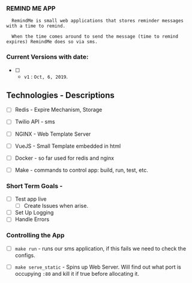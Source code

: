 ### REMIND ME APP
```
  RemindMe is small web applications that stores reminder messages with a time to remind.

  When the time comes around to send the message (time to remind expires) RemindMe does so via sms.
```

### Current Versions with date:
- [ ] - `v1` : `Oct, 6, 2019`.

## Technologies - Descriptions
- [ ] Redis - Expire Mechanism, Storage
- [ ] Twilio API - sms
- [ ] NGINX - Web Template Server
- [ ] VueJS - Small Template embedded in html
- [ ] Docker - so far used for redis and nginx  
- [ ] Make - commands to control app: build, run, test, etc.


### Short Term Goals -
- [ ] Test app live
    - [ ] Create Issues when arise.
- [ ] Set Up Logging
- [ ] Handle Errors

### Controlling the App 
  - [ ] `make run` - runs our sms application, if this fails we need to check the configs.
  - [ ] `make serve_static` - Spins up Web Server. Will find out what port is occupying `:80` and kill it if true before allocating it.

